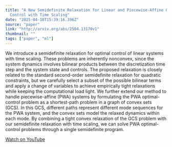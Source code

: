 ```yaml
---
title: "A New Semidefinite Relaxation for Linear and Piecewise-Affine Optimal
  Control with Time Scaling"
date: "2025-04-18T15:39:16.396Z"
source: "paper"
link: "http://arxiv.org/abs/2504.13170v1"
thumbnail: ""
tags: ["paper", "ml"]
---
```




We introduce a semidefinite relaxation for optimal control of linear systems
with time scaling. These problems are inherently nonconvex, since the system
dynamics involves bilinear products between the discretization time step and
the system state and controls. The proposed relaxation is closely related to
the standard second-order semidefinite relaxation for quadratic constraints,
but we carefully select a subset of the possible bilinear terms and apply a
change of variables to achieve empirically tight relaxations while keeping the
computational load light. We further extend our method to handle
piecewise-affine (PWA) systems by formulating the PWA optimal-control problem
as a shortest-path problem in a graph of convex sets (GCS). In this GCS,
different paths represent different mode sequences for the PWA system, and the
convex sets model the relaxed dynamics within each mode. By combining a tight
convex relaxation of the GCS problem with our semidefinite relaxation with time
scaling, we can solve PWA optimal-control problems through a single
semidefinite program.

[Watch on YouTube](http://arxiv.org/abs/2504.13170v1)
